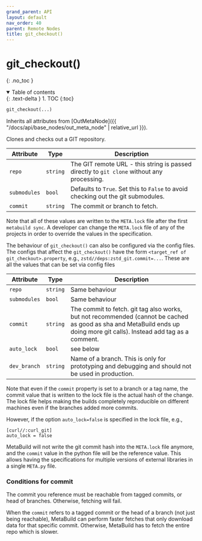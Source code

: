 ```yaml
---
grand_parent: API
layout: default
nav_order: 40
parent: Remote Nodes
title: git_checkout()
---
```


# git_checkout()
{: .no_toc }


<details open markdown="block">
  <summary>
    Table of contents
  </summary>
  {: .text-delta }
1. TOC
{:toc}
</details>




```python
git_checkout(...)
```

Inherits all attributes from [OutMetaNode]({{ "/docs/api/base_nodes/out_meta_node" | relative_url }}).

Clones and checks out a GIT repository.

| Attribute | Type | Description |
|-----------|------|-------------|
| `repo` | `string` | The GIT remote URL - this string is passed directly to `git clone` without any processing. |
| `submodules` | `bool` | Defaults to `True`. Set this to `False` to avoid checking out the git submodules. |
| `commit` | `string` | The commit or branch to fetch. |

Note that all of these values are written to the `META.lock` file after the first `metabuild sync`. A developer can change the `META.lock` file of any of the projects in order to override the values in the specification.

The behaviour of `git_checkout()` can also be configured via the config files. The configs that affect the `git_checkout()` have the form `<target_ref of git_checkout>.property`, e.g., `zstd//deps:zstd_git.commit=...`. These are all the values that can be set via config files

| Attribute | Type | Description |
|-----------|------|-------------|
| `repo` | `string` | Same behaviour |
| `submodules` | `bool` | Same behaviour |
| `commit` | `string` | The commit to fetch. git tag also works, but not recommended (cannot be cached as good as sha and MetaBuild ends up doing more git calls). Instead add tag as a comment. |
| `auto_lock` | `bool` | see below |
| `dev_branch` | `string` | Name of a branch. This is only for prototyping and debugging and should not be used in production. |


Note that even if the `commit` property is set to a branch or a tag name, the commit value that is written to the lock file is the actual hash of the change. The lock file helps making the builds completely reproducible on different machines even if the branches added more commits.

However, if the option `auto_lock=false` is specified in the lock file, e.g.,
```
[curl//:curl_git]
auto_lock = false
```
MetaBuild will not write the git commit hash into the `META.lock` file anymore, and the `commit` value in the python file will be the reference value. This allows having the specifications for multiple versions of external libraries in a single `META.py` file.

### Conditions for commit

The commit you reference must be reachable from tagged commits, or head of branches. Otherwise, fetching will fail.

When the `commit` refers to a tagged commit or the head of a branch (not just being reachable), MetaBuild can perform faster fetches that only download data for that specific commit. Otherwise, MetaBuild has to fetch the entire repo which is slower.
